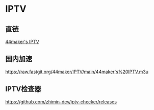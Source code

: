 # IPTV
## 直链
[44maker's IPTV](https://raw.githubusercontent.com/44maker/IPTV/main/44maker's%20IPTV.m3u)
## 国内加速
https://raw.fastgit.org/44maker/IPTV/main/44maker's%20IPTV.m3u
## IPTV检查器
https://github.com/zhimin-dev/iptv-checker/releases
